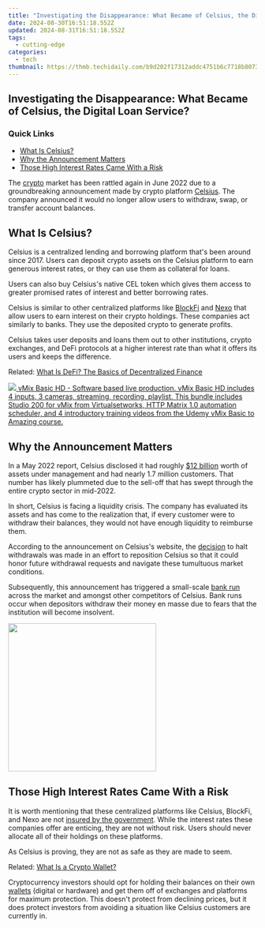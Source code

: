 ```yaml
---
title: "Investigating the Disappearance: What Became of Celsius, the Digital Loan Service?"
date: 2024-08-30T16:51:18.552Z
updated: 2024-08-31T16:51:18.552Z
tags:
  - cutting-edge
categories:
  - tech
thumbnail: https://thmb.techidaily.com/b9d202f17312addc4751b6c7718b8073b057f0ff78d7cca6ec165bfb76c8c4ca.jpg
---
```


## Investigating the Disappearance: What Became of Celsius, the Digital Loan Service?

### Quick Links

* [What Is Celsius?](https://twitter-videos.techidaily.com/flip-through-history-collecting-twitter-gifs-on-mobile-for-2024/)
* [Why the Announcement Matters](https://change-location.techidaily.com/in-2024-pokemon-go-no-gps-signal-heres-every-possible-solution-on-vivo-y78plus-drfone-by-drfone-virtual-android/)
* [Those High Interest Rates Came With a Risk](https://visual-screen-recording.techidaily.com/new-macs-finest-for-gif-saving-the-leading-apps-for-2024/)

 The [crypto](https://sim-unlock.techidaily.com/in-2024-top-11-free-apps-to-check-imei-on-itel-p40plus-phones-by-drfone-android/) market has been rattled again in June 2022 due to a groundbreaking announcement made by crypto platform [Celsius](https://celsius.network/). The company announced it would no longer allow users to withdraw, swap, or transfer account balances.

##  What Is Celsius?

 Celsius is a centralized lending and borrowing platform that's been around since 2017\. Users can deposit crypto assets on the Celsius platform to earn generous interest rates, or they can use them as collateral for loans.

 Users can also buy Celsius's native CEL token which gives them access to greater promised rates of interest and better borrowing rates.

 Celsius is similar to other centralized platforms like [BlockFi](https://blockfi.com/) and [Nexo](https://nexo.io/) that allow users to earn interest on their crypto holdings. These companies act similarly to banks. They use the deposited crypto to generate profits.

 Celsius takes user deposits and loans them out to other institutions, crypto exchanges, and DeFi protocols at a higher interest rate than what it offers its users and keeps the difference.

Related: [What Is DeFi? The Basics of Decentralized Finance](https://facebook-record-videos.techidaily.com/new-the-monetary-journey-of-ajey-nagar-on-youtube/) 

<!-- affiliate ads begin -->
<a href="https://secure.2checkout.com/order/checkout.php?PRODS=4718728&QTY=1&AFFILIATE=108875&CART=1"> <img src="https://secure.avangate.com/images/merchant/ce9a6fb2becc2d235e62b125e9260102/products/vMixCallScreenshot1-large.jpg" border="0"> vMix Basic HD - Software based live production. vMix Basic HD includes 4 inputs, 3 cameras, streaming, recording, playlist. 
This bundle includes Studio 200 for vMix from Virtualsetworks, HTTP Matrix 1.0 automation scheduler, and 4 introductory training videos from the Udemy vMix Basic to Amazing course. </a>
<!-- affiliate ads end -->
##  Why the Announcement Matters

 In a May 2022 report, Celsius disclosed it had roughly [$12 billion](https://www.ft.com/content/61334d19-fb25-4492-83d0-78c3cfec4df8) worth of assets under management and had nearly 1.7 million customers. That number has likely plummeted due to the sell-off that has swept through the entire crypto sector in mid-2022.

 In short, Celsius is facing a liquidity crisis. The company has evaluated its assets and has come to the realization that, if every customer were to withdraw their balances, they would not have enough liquidity to reimburse them.

 According to the announcement on Celsius's website, the [decision](https://blog.celsius.network/a-memo-to-the-celsius-community-59532a06ecc6) to halt withdrawals was made in an effort to reposition Celsius so that it could honor future withdrawal requests and navigate these tumultuous market conditions.

 Subsequently, this announcement has triggered a small-scale [bank run](https://fortune.com/2022/06/14/celsius-meltdown-bank-run-crypto-crash-regulation-finance-gene-grant/) across the market and amongst other competitors of Celsius. Bank runs occur when depositors withdraw their money en masse due to fears that the institution will become insolvent.

<!-- affiliate ads begin -->
<a href="https://coinrule.sjv.io/c/5597632/1958374/18409" target="_top" id="1958374"><img src="//a.impactradius-go.com/display-ad/18409-1958374" border="0" alt="" width="300" height="300"/></a><img height="0" width="0" src="https://imp.pxf.io/i/5597632/1958374/18409" style="position:absolute;visibility:hidden;" border="0" />
<!-- affiliate ads end -->
##  Those High Interest Rates Came With a Risk

 It is worth mentioning that these centralized platforms like Celsius, BlockFi, and Nexo are not [insured by the government](https://extra-support.techidaily.com/future-perfected-4-upgrades-were-hoping-to-discover-in-gpt-5/). While the interest rates these companies offer are enticing, they are not without risk. Users should never allocate all of their holdings on these platforms.

 As Celsius is proving, they are not as safe as they are made to seem.

Related: [What Is a Crypto Wallet?](https://fox-that.techidaily.com/iphone-users-troubleshoot-your-contacts-app-issues-with-these-simple-solutions/) 

 Cryptocurrency investors should opt for holding their balances on their own [wallets](https://fox-that.techidaily.com/iphone-users-troubleshoot-your-contacts-app-issues-with-these-simple-solutions/) (digital or hardware) and get them off of exchanges and platforms for maximum protection. This doesn't protect from declining prices, but it does protect investors from avoiding a situation like Celsius customers are currently in.

<ins class="adsbygoogle"
     style="display:block"
     data-ad-format="autorelaxed"
     data-ad-client="ca-pub-7571918770474297"
     data-ad-slot="1223367746"></ins>



<ins class="adsbygoogle"
     style="display:block"
     data-ad-client="ca-pub-7571918770474297"
     data-ad-slot="8358498916"
     data-ad-format="auto"
     data-full-width-responsive="true"></ins>


